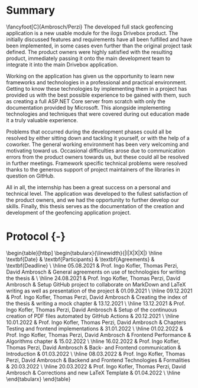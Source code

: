 # Summary
\fancyfoot[C]{Ambrosch/Perzi}
The developed full stack geofencing application is a new usable module for the ilogs Drivebox product. The initially discussed features and requirements have all been fulfilled and have been implemented, in some cases even further than the original project task defined. The product owners were highly satisfied with the resulting product, immediately passing it onto the main development team to integrate it into the main Drivebox application. 

Working on the application has given us the opportunity to learn new frameworks and technologies in a professional and practical environment. Getting to know these technologies by implementing them in a project has provided us with the best possible experience to be gained with them, such as creating a full ASP.NET Core server from scratch with only the documentation provided by Microsoft. This alongside implementing technologies and techniques that were covered during out education made it a truly valuable experience.

Problems that occurred during the development phases could all be resolved by either sitting down and tackling it yourself, or with the help of a coworker. The general working environment has been very welcoming and motivating toward us. Occasional difficulties arose due to communication errors from the product owners towards us, but these could all be resolved in further meetings. Framework specific technical problems were resolved thanks to the generous support of project maintainers of the libraries in question on GitHub.

All in all, the internship has been a great success on a personal and technical level. The application was developed to the fullest satisfaction of the product owners, and we had the opportunity to further develop our skills. Finally, this thesis serves as the documentation of the creation and development of the geofencing application project.

# Protocol {-}
\begin{table}[htbp]
\begin{tabularx}{\linewidth}{|l|X|X|X|}
\hline
\textbf{Date} & \textbf{Participants}                              & \textbf{Agreements}                                                              & \textbf{Deadline} \\ \hline
05.08.2021    & Prof. Ingo Kofler, Thomas Perzi, David Ambrosch & General agreements on use of technologies for writing the thesis                 &                   \\ \hline
24.08.2021    & Prof. Ingo Kofler, Thomas Perzi, David Ambrosch & Setup GitHub project to collaborate on MarkDown and LaTeX writing as well as presentation of the project                & 01.09.2021        \\ \hline
09.12.2021    & Prof. Ingo Kofler, Thomas Perzi, David Ambrosch & Creating the index of the thesis \& writing a mock chapter       & 13.12.2021        \\ \hline
13.12.2021    & Prof. Ingo Kofler, Thomas Perzi, David Ambrosch & Setup of the continuous creation of PDF files automated by GitHub Actions & 20.12.2021        \\ \hline
10.01.2022    & Prof. Ingo Kofler, Thomas Perzi, David Ambrosch & Chapters Testing and frontend implementations                        & 31.01.2022        \\ \hline
01.02.2022    & Prof. Ingo Kofler, Thomas Perzi, David Ambrosch & Frontend Performance \& Algorithms chapter                           & 15.02.2022        \\ \hline
16.02.2022    & Prof. Ingo Kofler, Thomas Perzi, David Ambrosch & Back- and Frontend communication \& Introduction                    & 01.03.2022        \\ \hline
08.03.2022    & Prof. Ingo Kofler, Thomas Perzi, David Ambrosch & Backend and Frontend Technologies \& Formalities             & 20.03.2022        \\ \hline
20.03.2022    & Prof. Ingo Kofler, Thomas Perzi, David Ambrosch & Corrections and new LaTeX Template                                   & 01.04.2022        \\ \hline
\end{tabularx}
\end{table}